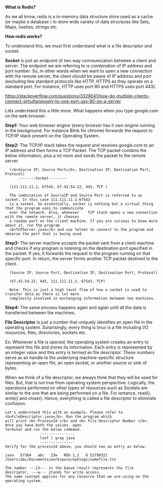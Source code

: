 
<b>What is Redis?</b>

As we all know, redis is a in-memory data structure store used as a cache (or maybe a database ) to store wide variety of data structures like Sets, Maps, hashes, strings etc.

<b>How redis works?</b>

To understand this, we must first understand what is a file descriptor and socket. 

<b>Socket</b> is just an endpoint of two way communication between a client and server. The endpoint we are referring to is combination of IP address and port number. So, in other words when we want to open a new connection with the remote server, the client should be aware of IP address and port (excluding few standard protocols like HTTP, HTTPS as they operate on a standard port. For instance, HTTP uses port 80 and HTTPS uses port 443).

https://stackoverflow.com/questions/3329641/how-do-multiple-clients-connect-simultaneously-to-one-port-say-80-on-a-server

Lets understand this a little more. What happens when you type google.com on the web browser.

<b>Step1:</b> Your web browser engine (every browser has it own engine running in the background. For instance Blink for chrome) forwards the request to TCP/IP stack present on the Operating System.

<b>Step2:</b> The TCP/IP stack takes the request and resolves google.com to an IP address and then forms a TCP Packet. The TCP packet contains the below information, plus a lot more and sends the packet to the remote server.

      (<b>Source IP, Source Port</b>, Destination IP, Destination Port, Protocol)  
          --------Socket--------
          
      (111.111.11.1, 67543, 67.43.54.22, 443, TCP )
      
      The combination of SourceIP and Source Port is referred to as socket. In this case 111.111.11.1:67543 
      is a socket. So essentially, socket is nothing but a virtual thing that the program uses to communicate 
      over the network. Also, whenever    TCP stack opens a new connection with the remote server, it chooses 
      a random port on the client machine. If you are curious to know more about it, run the program 
      <b>TCPServer.java</b> and use telnet to connect to the program and observe the port that is being used.
   
<b>Step3:</b> The server machine accepts the packet sent from a client machine and checks if any program is listening on the destination port specified in the packet. If yes, it forwards the request to the program running on that specific port. In return, the server forms another TCP packet destined to the client.

      (Source IP, Source Port, Destination IP, Destination Port, Protocol)
      
      (67.43.54.22, 443, 111.111.11.1, 67543, TCP)
      
      Note: This is just a high level flow of how a socket is used to transfer data as there is lot more 
      complexity involved in exchanging information between two machines.


<b>Step4:</b> The same process happens again and agian until all the data is transferred between the machines.


  
<b>File Descriptor</b> is just a number that uniquely identifies an open file in the operating system. Surprisingly, every thing is linux is a file including I/O resources, files, directories, sockets etc.

Ex: Whenever a file is opened, the operating system creates an entry to represent this file and stores its information. Each entry is represented by an integer value and this entry is termed as file descriptor.
These numbers serve as an handle to the underlying machine-specific structure representing an open file, an open socket, or another source or sink of bytes. 
 
When we think of a file descriptor, we always think that they will be used for files. But, that is not true from operating system perspective. Logically, the operations performed on other types of resources such as Sockets are similar to the one that are being performed on a file. For isntance,  read(), write() and close(). Hence, everything is called a file descriptor to eliminate confusion.
  
    Let's understand this with an example. Please refer to <b>FileDescriptor.java</b>. Run the program which 
    will print <b> ProcessId </b> and <b> File Descriptor Number </b>. Once you have both the values, open 
    terminal and run the below command.
                    ----------------
                    lsof | grep java
                    ----------------
    Verify for the processId above, you should see an entry as below.
               
    java   57364   abc   23w   REG 1,1   0 52790321 /Users/abc/Documents/workspace/myblogs/somefile.txt
    
    The number ---23--- in the baove result represents the file descriptor, ---w--- stands for write access. 
    The same concept applies for any resource that we are using on the operating system.
                    


  
